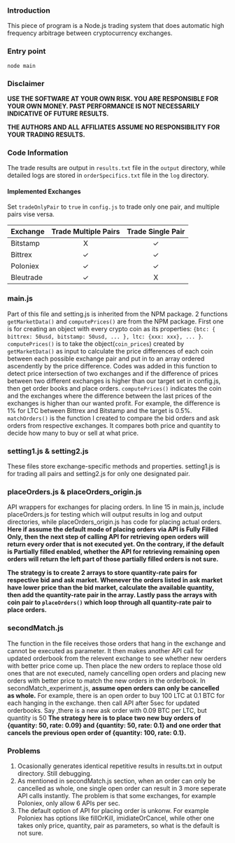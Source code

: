### Introduction

This piece of program is a Node.js trading system that does automatic high frequency arbitrage between cryptocurrency exchanges.

### Entry point

```node main```

### Disclaimer

__USE THE SOFTWARE AT YOUR OWN RISK. YOU ARE RESPONSIBLE FOR YOUR OWN MONEY. PAST PERFORMANCE IS NOT NECESSARILY INDICATIVE OF FUTURE RESULTS.__

__THE AUTHORS AND ALL AFFILIATES ASSUME NO RESPONSIBILITY FOR YOUR TRADING RESULTS.__

### Code Information

The trade results are output in `results.txt` file in the `output` directory, while detailed logs are stored in `orderSpecifics.txt` file in the `log` directory.

#### Implemented Exchanges

Set `tradeOnlyPair` to `true` in `config.js` to trade only one pair, and multiple pairs vise versa.
 
| Exchange | Trade Multiple Pairs | Trade Single Pair |
| -------- |:----:|:-----:|
|Bitstamp|X|✓|
|Bittrex|✓|✓|
|Poloniex|✓|✓|
|Bleutrade|✓|X|


### main.js
Part of this file and setting.js is inherited from the NPM package.
2 functions ```getMarketData()``` and ```computePrices()``` are from the NPM package. First one is for creating an object with every crypto coin as its properties: ```{btc: { bittrex: 50usd, bitstamp: 50usd, ... }, ltc: {xxx: xxx}, ... }```. ```computePrices()``` is to take the object(`coin_prices`) created by `getMarketData()` as input to calculate the price differences of each coin between each possible exchange pair and put in to an array ordered ascendently by the price difference. Codes was added in this function to detect price intersection of two exchanges and if the difference of prices between two different exchanges is higher than our target set in config.js, then get order books and place orders.
```computePrices()``` indicates the coin and the exchanges where the difference between the last prices of the exchanges is higher than our wanted profit. For example, the difference is 1% for LTC between Bittrex and Bitstamp and the target is 0.5%. ```matchOrders()``` is the function I created to compare the bid orders and ask orders from respective exchanges. It compares both price and quantity to decide how many to buy or sell at what price.

### setting1.js & setting2.js
These files store exchange-specific methods and properties.
setting1.js is for trading all pairs and setting2.js for only one designated pair.

### placeOrders.js & placeOrders_origin.js
API wrappers for exchanges for placing orders. 
In line 15 in main.js, include placeOrders.js for testing which will output results in log and output directories, while placeOrders_origin.js has code for placing actual orders.
**Here if assume the default mode of placing orders via API is Fully Filled Only, then the next step of calling API for retrieving open orders will return every order that is not executed yet. On the contrary, if the default is Partially filled enabled, whether the API for retrieving remaining open orders will return the left part of those partially filled orders is not sure.**

**The strategy is to create 2 arrays to store quantity-rate pairs for respective bid and ask market. Whenever the orders listed in ask market have lower price than the bid market, calculate the available quantity, then add the quantity-rate pair in the array. Lastly pass the arrays with coin pair to ```placeOrders()``` which loop through all quantity-rate pair to place orders.**

### secondMatch.js
The function in the file receives those orders that hang in the exchange and cannot be executed as parameter. It then makes another API call for updated orderbook from the relevent exchange to see whether new oerders with better price come up. Then place the new orders to replace those old ones that are not executed, namely cancelling open orders and placing new orders with better price to match the new orders in the orderbook. 
In secondMatch_experiment.js, **assume open orders can only be cancelled as whole.** For example, there is an open order to buy 100 LTC at 0.1 BTC for each hanging in the exchange. then call API after 5sec for updated orderbooks. Say ,there is a new ask order with 0.09 BTC per LTC, but quantity is 50
**The strategy here is to place two new buy orders of {quantity: 50, rate: 0.09} and {quantity: 50, rate: 0.1} and one order that cancels the previous open order of {quantity: 100, rate: 0.1}.** 

### Problems
1. Ocasionally generates identical repetitive results in results.txt in output directory. Still debugging.
2. As mentioned in secondMatch.js section, when an order can only be cancelled as whole, one single open order can result in 3 more seperate API calls instantly. The problem is that some exchanges, for example Poloniex, only allow 6 APIs per sec.
3. The default option of API for placing order is unkonw. For example Poloniex has options like fillOrKill, imidiateOrCancel, while other one takes only price, quantity, pair as parameters, so what is the default is not sure.